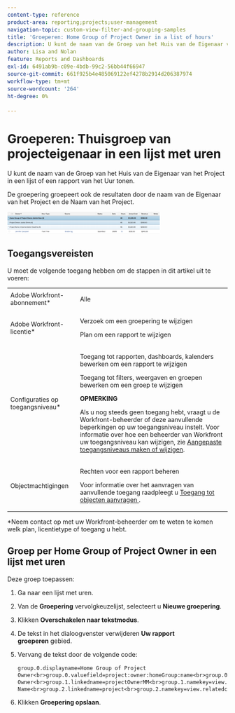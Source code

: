 ```yaml
---
content-type: reference
product-area: reporting;projects;user-management
navigation-topic: custom-view-filter-and-grouping-samples
title: 'Groeperen: Home Group of Project Owner in a list of hours'
description: U kunt de naam van de Groep van het Huis van de Eigenaar van het Project in een lijst of een rapport van het Uur tonen.
author: Lisa and Nolan
feature: Reports and Dashboards
exl-id: 6491ab9b-c09e-4bdb-99c2-56bb44f66947
source-git-commit: 661f925b4e485069122ef4278b2914d206387974
workflow-type: tm+mt
source-wordcount: '264'
ht-degree: 0%

---
```


# Groeperen: Thuisgroep van projecteigenaar in een lijst met uren

U kunt de naam van de Groep van het Huis van de Eigenaar van het Project in een lijst of een rapport van het Uur tonen.

De groepering groepeert ook de resultaten door de naam van de Eigenaar van het Project en de Naam van het Project.

![grouping_for_project_owner_home_group.png](assets/grouping-for-project-owner-home-group-350x51.png)

## Toegangsvereisten

U moet de volgende toegang hebben om de stappen in dit artikel uit te voeren:

<table style="table-layout:auto"> 
 <col> 
 <col> 
 <tbody> 
  <tr> 
   <td role="rowheader">Adobe Workfront-abonnement*</td> 
   <td> <p>Alle</p> </td> 
  </tr> 
  <tr> 
   <td role="rowheader">Adobe Workfront-licentie*</td> 
   <td> <p>Verzoek om een groepering te wijzigen </p>
   <p>Plan om een rapport te wijzigen</p> </td> 
  </tr> 
  <tr> 
   <td role="rowheader">Configuraties op toegangsniveau*</td> 
   <td> <p>Toegang tot rapporten, dashboards, kalenders bewerken om een rapport te wijzigen</p> <p>Toegang tot filters, weergaven en groepen bewerken om een groep te wijzigen</p> <p><b>OPMERKING</b>

Als u nog steeds geen toegang hebt, vraagt u de Workfront-beheerder of deze aanvullende beperkingen op uw toegangsniveau instelt. Voor informatie over hoe een beheerder van Workfront uw toegangsniveau kan wijzigen, zie <a href="../../../administration-and-setup/add-users/configure-and-grant-access/create-modify-access-levels.md" class="MCXref xref">Aangepaste toegangsniveaus maken of wijzigen</a>.</p> </td>
</tr>  
  <tr> 
   <td role="rowheader">Objectmachtigingen</td> 
   <td> <p>Rechten voor een rapport beheren</p> <p>Voor informatie over het aanvragen van aanvullende toegang raadpleegt u <a href="../../../workfront-basics/grant-and-request-access-to-objects/request-access.md" class="MCXref xref">Toegang tot objecten aanvragen </a>.</p> </td> 
  </tr> 
 </tbody> 
</table>

&#42;Neem contact op met uw Workfront-beheerder om te weten te komen welk plan, licentietype of toegang u hebt.

## Groep per Home Group of Project Owner in een lijst met uren

Deze groep toepassen:

1. Ga naar een lijst met uren.
1. Van de **Groepering** vervolgkeuzelijst, selecteert u **Nieuwe groepering**.

1. Klikken **Overschakelen naar tekstmodus**.
1. De tekst in het dialoogvenster verwijderen **Uw rapport groeperen** gebied.
1. Vervang de tekst door de volgende code:

   ```
   group.0.displayname=Home Group of Project Owner<br>group.0.valuefield=project:owner:homeGroup:name<br>group.0.valueformat=HTML<br>group.1.displayname=Project Owner<br>group.1.linkedname=projectOwnerMM<br>group.1.namekey=view.relatedcolumn<br>group.1.namekeyargkey.0=projectOwnerMM<br>group.1.namekeyargkey.1=name<br>group.1.valuefield=projectOwnerMM:name<br>group.1.valueformat=string<br>group.2.displayname=Project Name<br>group.2.linkedname=project<br>group.2.namekey=view.relatedcolumn<br>group.2.namekeyargkey.0=project<br>group.2.namekeyargkey.1=name<br>group.2.valuefield=project:name<br>group.2.valueformat=string<br>textmode=true
   ```

1. Klikken **Groepering opslaan**.

